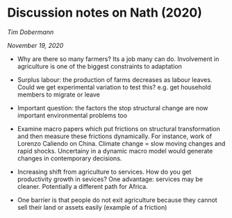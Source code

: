 # Discussion notes on Nath (2020)
*Tim Dobermann*

*November 19, 2020*

* Why are there so many farmers? Its a job many can do. Involvement in agriculture is one of the biggest constraints to adaptation

* Surplus labour: the production of farms decreases as labour leaves. Could we get experimental variation to test this? e.g. get household members to migrate or leave

* Important question: the factors the stop structural change are now important environmental problems too

* Examine macro papers which put frictions on structural transformation and then measure these frictions dynamically. For instance, work of Lorenzo Caliendo on China. Climate change = slow moving changes and rapid shocks. Uncertainy in a dynamic macro model would generate changes in contemporary decisions. 

* Increasing shift from agriculture to services. How do you get productivity growth in sevices? One advantage: services may be cleaner. Potentially a different path for Africa. 

* One barrier is that people do not exit agriculture because they cannot sell their land or assets easily (example of a friction)

